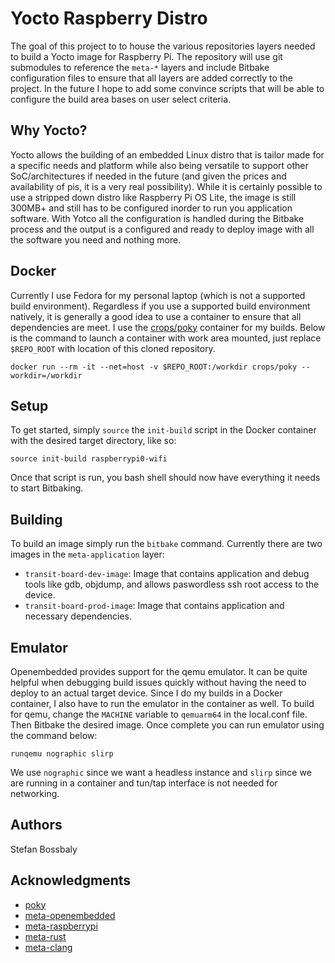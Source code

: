 # Yocto Raspberry Distro

The goal of this project to to house the various repositories layers needed to build a Yocto image for Raspberry Pi.
The repository will use git submodules to reference the `meta-*` layers and include Bitbake configuration files to ensure
that all layers are added correctly to the project. In the future I hope to add some convince scripts that will be able
to configure the build area bases on user select criteria.

## Why Yocto?

Yocto allows the building of an embedded Linux distro that is tailor made for a specific needs and platform while also being versatile
to support other SoC/architectures if needed in the future (and given the prices and availability of pis, it is a very real possibility).
While it is certainly possible to use a stripped down distro like Raspberry Pi OS Lite, the image is still 300MB+ and still has to be
configured inorder to run you application software. With Yotco all the configuration is handled during the Bitbake process and the
output is a configured and ready to deploy image with all the software you need and nothing more.

## Docker

Currently I use Fedora for my personal laptop (which is not a supported build environment). Regardless if you use a supported
build environment natively, it is generally a good idea to use a container to ensure that all dependencies are meet. I use
the [crops/poky](https://github.com/crops/poky-container) container for my builds. Below is the command to launch a container
with work area mounted, just replace `$REPO_ROOT` with location of this cloned repository.

```
docker run --rm -it --net=host -v $REPO_ROOT:/workdir crops/poky --workdir=/workdir
```

## Setup

To get started, simply `source` the `init-build` script in the Docker container with the desired target directory, like so:

```
source init-build raspberrypi0-wifi
```

Once that script is run, you bash shell should now have everything it needs to start Bitbaking.

## Building

To build an image simply run the `bitbake` command. Currently there are two images in the `meta-application` layer:
* `transit-board-dev-image`: Image that contains application and debug tools like gdb, objdump, and allows paswordless ssh
root access to the device.
* `transit-board-prod-image`: Image that contains application and necessary dependencies.

## Emulator

Openembedded provides support for the qemu emulator. It can be quite helpful when debugging build issues quickly without having
the need to deploy to an actual target device. Since I do my builds in a Docker container, I also have to run the emulator in the
container as well. To build for qemu, change the `MACHINE` variable to `qemuarm64` in the local.conf file. Then Bitbake the desired
image. Once complete you can run emulator using the command below:

```
runqemu nographic slirp
```

We use `nographic` since we want a headless instance and `slirp` since we are running in a container and tun/tap interface is not needed
for networking.

## Authors

Stefan Bossbaly

## Acknowledgments

- [poky](https://git.yoctoproject.org/poky) 
- [meta-openembedded](https://git.openembedded.org/meta-openembedded) 
- [meta-raspberrypi](https://git.yoctoproject.org/meta-raspberrypi)
- [meta-rust](https://github.com/meta-rust/meta-rust)
- [meta-clang](https://github.com/kraj/meta-clang)

